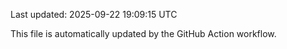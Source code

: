 Last updated: 2025-09-22 19:09:15 UTC

This file is automatically updated by the GitHub Action workflow.
